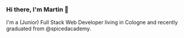 ### Hi there, I'm Martin 👋

I'm a (Junior) Full Stack Web Developer living in Cologne and recently graduated from @spicedacademy.
